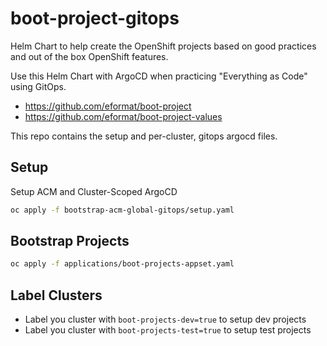 # boot-project-gitops

Helm Chart to help create the OpenShift projects based on good practices and out of the box OpenShift features.

Use this Helm Chart with ArgoCD when practicing "Everything as Code" using GitOps.

- https://github.com/eformat/boot-project
- https://github.com/eformat/boot-project-values

This repo contains the setup and per-cluster, gitops argocd files.

## Setup

Setup ACM and Cluster-Scoped ArgoCD

```bash
oc apply -f bootstrap-acm-global-gitops/setup.yaml
```

## Bootstrap Projects

```bash
oc apply -f applications/boot-projects-appset.yaml
```

## Label Clusters

- Label you cluster with `boot-projects-dev=true` to setup dev projects
- Label you cluster with `boot-projects-test=true` to setup test projects

